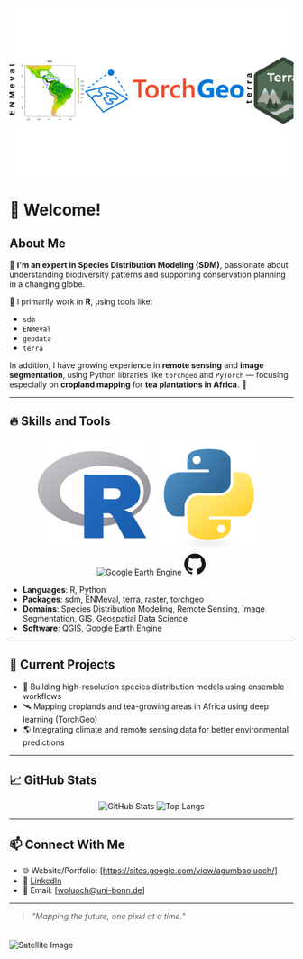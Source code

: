 <!-- Banner Image -->
<img src="https://github.com/Wycology/Wycology/blob/main/Untitled%20design%20(1).png" alt="Nature Banner" style="width:100%; height:300px; object-fit:cover;">

# 👋 Welcome!

## About Me

🌱 **I'm an expert in Species Distribution Modeling (SDM)**, passionate about understanding biodiversity patterns and supporting conservation planning in a changing globe.  

📍 I primarily work in **R**, using tools like:

- `sdm`
- `ENMeval`
- `geodata`
- `terra`

In addition, I have growing experience in **remote sensing** and **image segmentation**, using Python libraries like `torchgeo` and `PyTorch` — focusing especially on **cropland mapping** for **tea plantations in Africa**. 🍃

---

## 🔥 Skills and Tools

<div align="center">

<img src="https://raw.githubusercontent.com/devicons/devicon/master/icons/r/r-original.svg" alt="R" width="200" height="200"/>
<img src="https://raw.githubusercontent.com/devicons/devicon/master/icons/python/python-original.svg" alt="Python" width="200" height="200"/>
<img src="https://images.icon-icons.com/1508/PNG/512/googleearth-engine_104576.png" alt="Google Earth Engine" width="200" height="200"/>
<img src="https://raw.githubusercontent.com/devicons/devicon/master/icons/github/github-original.svg" alt="GitHub" width="40" height="40"/>

</div>

- **Languages**: R, Python
- **Packages**: sdm, ENMeval, terra, raster, torchgeo
- **Domains**: Species Distribution Modeling, Remote Sensing, Image Segmentation, GIS, Geospatial Data Science
- **Software**: QGIS, Google Earth Engine

---

## 🚀 Current Projects

- 🔬 Building high-resolution species distribution models using ensemble workflows
- 🛰️ Mapping croplands and tea-growing areas in Africa using deep learning (TorchGeo)
- 🌎 Integrating climate and remote sensing data for better environmental predictions

---

## 📈 GitHub Stats

<div align="center">

![GitHub Stats](https://github-readme-stats.vercel.app/api?username=wycology&show_icons=true&theme=radical)
![Top Langs](https://github-readme-stats.vercel.app/api/top-langs/?username=wycology&layout=compact&theme=radical)

</div>

---

## 📫 Connect With Me

- 🌐 Website/Portfolio: [https://sites.google.com/view/agumbaoluoch/]
- 🔗 [LinkedIn](https://www.linkedin.com/in/wyclife-oluoch-3924341b9/)  
- 📧 Email: [woluoch@uni-bonn.de]  

---

> *"Mapping the future, one pixel at a time."*

<!-- Optional Footer Image -->
<img src="https://images.unsplash.com/photo-1614064641938-3b7b70dbe0e1" alt="Satellite Image" style="width:100%; height:250px; object-fit:cover; margin-top:20px;">

